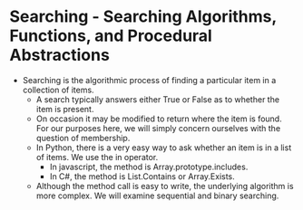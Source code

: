 # Searching - Searching Algorithms, Functions, and Procedural Abstractions
  * Searching is the algorithmic process of finding a particular item in a collection of items.
    * A search typically answers either True or False as to whether the item is present.
    * On occasion it may be modified to return where the item is found. For our purposes here,
    we will simply concern ourselves with the question of membership.
    * In Python, there is a very easy way to ask whether an item is in a list of items. We use the in operator.
        * In javascript, the method is Array.prototype.includes.
        * In C#, the method is List.Contains or Array.Exists.
    * Although the method call is easy to write, the underlying algorithm is more complex. We will examine sequential and
    binary searching.
    